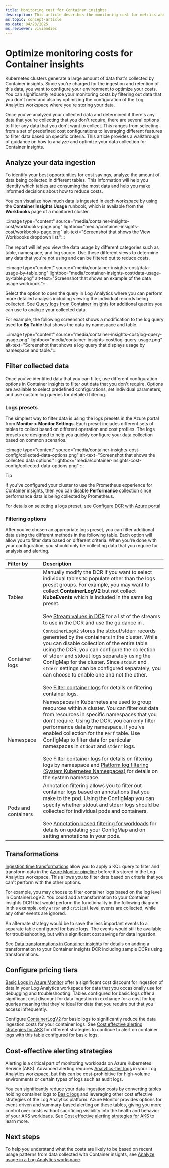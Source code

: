 ```yaml
---
title: Monitoring cost for Container insights
description: This article describes the monitoring cost for metrics and inventory data collected by Container insights to help customers manage their usage and associated costs. 
ms.topic: concept-article
ms.date: 04/23/2025
ms.reviewer: viviandiec
---
```


# Optimize monitoring costs for Container insights

Kubernetes clusters generate a large amount of data that's collected by Container insights. Since you're charged for the ingestion and retention of this data, you want to configure your environment to optimize your costs. You can significantly reduce your monitoring costs by filtering out data that you don't need and also by optimizing the configuration of the Log Analytics workspace where you're storing your data.

Once you've analyzed your collected data and determined if there's any data that you're collecting that you don't require, there are several options to filter any data that you don't want to collect. This ranges from selecting from a set of predefined cost configurations to leveraging different features to filter data based on specific criteria. This article provides a walkthrough of guidance on how to analyze and optimize your data collection for Container insights. 



## Analyze your data ingestion

To identify your best opportunities for cost savings, analyze the amount of data being collected in different tables. This information will help you identify which tables are consuming the most data and help you make informed decisions about how to reduce costs.

You can visualize how much data is ingested in each workspace by using the **Container Insights Usage** runbook, which is available from the **Workbooks** page of a monitored cluster. 

:::image type="content" source="media/container-insights-cost/workbooks-page.png" lightbox="media/container-insights-cost/workbooks-page.png" alt-text="Screenshot that shows the View Workbooks dropdown list.":::

The report will let you view the data usage by different categories such as table, namespace, and log source. Use these different views to determine any data that you're not using and can be filtered out to reduce costs.

:::image type="content" source="media/container-insights-cost/data-usage-by-table.png" lightbox="media/container-insights-cost/data-usage-by-table.png" alt-text="Screenshot that shows an example of the data usage workbook.":::

Select the option to open the query in Log Analytics where you can perform more detailed analysis including viewing the individual records being collected. See [Query logs from Container insights
](./container-insights-log-query.md) for additional queries you can use to analyze your collected data.

For example, the following screenshot shows a modification to the log query used for **By Table** that shows the data by namespace and table.

:::image type="content" source="media/container-insights-cost/log-query-usage.png" lightbox="media/container-insights-cost/log-query-usage.png" alt-text="Screenshot that shows a log query that displays usage by namespace and table.":::

## Filter collected data
Once you've identified data that you can filter, use different configuration options in Container insights to filter out data that you don't require. Options are available to select predefined configurations, set individual parameters, and use custom log queries for detailed filtering.

### Logs presets
The simplest way to filter data is using the logs presets in the Azure portal from **Monitor > Monitor Settings**. Each preset includes different sets of tables to collect based on different operation and cost profiles. The logs presets are designed to help you quickly configure your data collection based on common scenarios.

:::image type="content" source="media/container-insights-cost-config/collected-data-options.png" alt-text="Screenshot that shows the collected data options." lightbox="media/container-insights-cost-config/collected-data-options.png" :::

> [!TIP]
> If you've configured your cluster to use the Prometheus experience for Container insights, then you can disable **Performance** collection since performance data is being collected by Prometheus.

For details on selecting a logs preset, see [Configure DCR with Azure portal](./container-insights-data-collection-configure.md#configure-dcr-with-azure-portal)

### Filtering options
After you've chosen an appropriate logs preset, you can filter additional data using the different methods in the following table. Each option will allow you to filter data based on different criteria. When you're done with your configuration, you should only be collecting data that you require for analysis and alerting.

| Filter by | Description | 
|:---|:--|
| Tables | Manually modify the DCR if you want to select individual tables to populate other than the logs preset groups. For example, you may want to collect **ContainerLogV2** but not collect **KubeEvents** which is included in the same log preset. <br><br>See [Stream values in DCR](./container-insights-data-collection-configure.md#stream-values-in-dcr) for a list of the streams to use in the DCR and use the guidance in . |
| Container logs | `ContainerLogV2` stores the stdout/stderr records generated by the containers in the cluster. While you can disable collection of the entire table using the DCR, you can configure the collection of stderr and stdout logs separately using the ConfigMap for the cluster. Since `stdout` and `stderr` settings can be configured separately, you can choose to enable one and not the other.<br><br>See [Filter container logs](./container-insights-data-collection-filter.md#filter-container-logs) for details on filtering container logs. |
| Namespace | Namespaces in Kubernetes are used to group resources within a cluster. You can filter out data from resources in specific namespaces that you don't require. Using the DCR, you can only filter performance data by namespace, if you've enabled collection for the `Perf` table. Use ConfigMap to filter data for particular namespaces in `stdout` and `stderr` logs.<br><br>See [Filter container logs](./container-insights-data-collection-filter.md#filter-container-logs) for details on filtering logs by namespace and [Platform log filtering (System Kubernetes Namespaces)](./container-insights-data-collection-filter.md#platform-log-filtering-system-kubernetes-namespaces) for details on the system namespace. |
| Pods and containers | Annotation filtering allows you to filter out container logs based on annotations that you make to the pod. Using the ConfigMap you can specify whether stdout and stderr logs should be collected for individual pods and containers.<br><br>See [Annotation based filtering for workloads](./container-insights-data-collection-filter.md#annotation-based-filtering-for-workloads) for details on updating your ConfigMap and on setting annotations in your pods. |


## Transformations 
[Ingestion time transformations](../essentials/data-collection-transformations.md) allow you to apply a KQL query to filter and transform data in the [Azure Monitor pipeline](../essentials/pipeline-overview.md) before it's stored in the Log Analytics workspace. This allows you to filter data based on criteria that you can't perform with the other options. 

For example, you may choose to filter container logs based on the log level in ContainerLogV2. You could add a transformation to your Container insights DCR that would perform the functionality in the following diagram. In this example, only `error` and `critical` level events are collected, while any other events are ignored.

An alternate strategy would be to save the less important events to a separate table configured for basic logs. The events would still be available for troubleshooting, but with a significant cost savings for data ingestion.

See [Data transformations in Container insights](./container-insights-transformations.md) for details on adding a transformation to your Container insights DCR including sample DCRs using transformations.

## Configure pricing tiers

[Basic Logs in Azure Monitor](../logs/logs-table-plans.md) offer a significant cost discount for ingestion of data in your Log Analytics workspace for data that you occasionally use for debugging and troubleshooting. Tables configured for basic logs offer a significant cost discount for data ingestion in exchange for a cost for log queries meaning that they're ideal for data that you require but that you access infrequently. 

Configure [ContainerLogV2](container-insights-logs-schema.md) for basic logs to significantly reduce the data ingestion costs for your container logs. See [Cost effective alerting strategies for AKS](./cost-effective-alerting.md) for different strategies to continue to alert on container logs with this table configured for basic logs.



## Cost-effective alerting strategies

Alerting is a critical part of monitoring workloads on Azure Kubernetes Service (AKS). Advanced alerting requires [Analytics-tier logs](/azure/azure-monitor/logs/data-platform-logs) in your Log Analytics workspace, but this can be cost-prohibitive for high-volume environments or certain types of logs such as audit logs.

You can significantly reduce your data ingestion costs by converting tables holding container logs to [Basic logs](/azure/azure-monitor/logs/data-platform-logs) and leveraging other cost effective strategies of the Log Analytics platform. Azure Monitor provides options for event-driven and summary-based alerting on these tables, giving you more control over costs without sacrificing visibility into the health and behavior of your AKS workloads. See [Cost effective alerting strategies for AKS](/azure/azure-monitor/containers/cost-effective-alerting) to learn more.

## Next steps

To help you understand what the costs are likely to be based on recent usage patterns from data collected with Container insights, see [Analyze usage in a Log Analytics workspace](../logs/analyze-usage.md).

